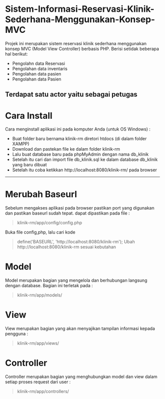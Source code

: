 # Sistem-Informasi-Reservasi-Klinik-Sederhana-Menggunakan-Konsep-MVC
Projek ini merupakan sistem reservasi klinik sederhana menggunakan konsep MVC (Model View Controller) berbasis PHP. Berisi setidak beberapa hal berikut:
- Pengolahn data Reservasi
- Pengolahan data inventaris
- Pengolahan data pasien
- Pengolahan data Pasien

Terdapat satu actor yaitu sebagai petugas
------------

# Cara Install
Cara menginstall aplikasi ini pada komputer Anda (untuk OS Windows) :
- Buat folder baru bernama klinik-rm diretori htdocs (di dalam folder XAMPP)
- Download dan pastekan file ke dalam folder klinik-rm
- Lalu buat database baru pada phpMyAdmin dengan nama db_klinik
- Setelah itu cari dan import file db_klinik.sql ke dalam database db_klinik yang baru dibuat
- Setelah itu coba ketikkan http://localhost:8080/klinik-rm/ pada browser
------------
# Merubah Baseurl
Sebelum mengakses aplikasi pada browser pastikan port yang digunakan dan pastikan baseurl sudah tepat. dapat dipastikan pada file :
> klinik-rm/app/config/config.php

Buka file config,php, lalu cari kode
> define('BASEURL', 'http://localhost:8080/klinik-rm');
Ubah http://localhost:8080/klinik-rm sesuai kebutahan


# Model
Model merupakan bagian yang mengelola dan berhubungan langsung dengan database. Bagian ini terletak pada :
> klinik-rm/app/models/
# View
View merupakan bagian yang akan menyajikan tampilan informasi kepada pengguna :
> klinik-rm/app/views/
# Controller
Controller merupakan bagian yang menghubungkan model dan view dalam setiap proses request dari user :
> klinik-rm/app/controllers/
